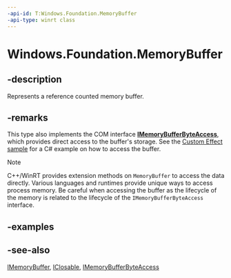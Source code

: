 ```yaml
---
-api-id: T:Windows.Foundation.MemoryBuffer
-api-type: winrt class
---
```


<!-- Class syntax.
public class MemoryBuffer : Windows.Foundation.IClosable, Windows.Foundation.IMemoryBuffer
-->

# Windows.Foundation.MemoryBuffer

## -description
Represents a reference counted memory buffer.

## -remarks

This type also implements the COM interface [**IMemoryBufferByteAccess**](/windows/win32/winrt/imemorybufferbyteaccess-getbuffer), which provides direct access to the buffer's storage. See the [Custom Effect sample](https://github.com/microsoft/Windows-universal-samples/blob/main/Samples/AudioCreation/cs/CustomEffect/CustomEffect.cs) for a C# example on how to access the buffer.

> [!NOTE]
> C++/WinRT provides extension methods on `MemoryBuffer` to access the data directly. Various languages and runtimes provide unique ways to access process memory. Be careful when accessing the buffer as the lifecycle of the memory is related to the lifecycle of the `IMemoryBufferByteAccess` interface.

## -examples

## -see-also
[IMemoryBuffer](imemorybuffer.md), [IClosable](iclosable.md), [IMemoryBufferByteAccess](/windows/win32/winrt/imemorybufferbyteaccess-getbuffer)
